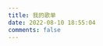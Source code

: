 ```yaml
---
title: 我的歌单
date: 2022-08-10 18:55:04
comments: false
---
```


<div id="aplayer-oSEOhviA" class="aplayer aplayer-tag-marker meting-tag-marker" data-id="1450399487" data-server="tencent" data-type="playlist" data-mode="random" data-autoplay="false" data-listmaxheight="340px" data-preload="auto" data-theme="#e3f2f5" data-volume="0.4" mutex="true"></div>
